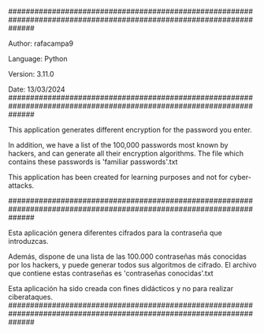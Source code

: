 ######################################################################################################################

Author: rafacampa9

Language: Python

Version: 3.11.0

Date: 13/03/2024
######################################################################################################################

This application generates different encryption for the password you enter.

In addition, we have a list of the 100,000 passwords most known by hackers, and can generate all their encryption algorithms.
The file which contains these passwords is 'familiar passwords'.txt

This application has been created for learning purposes and not for cyber-attacks.

######################################################################################################################

Esta aplicación genera diferentes cifrados para la contraseña que introduzcas.

Además, dispone de una lista de las 100.000 contraseñas más conocidas por los hackers, y puede generar todos sus algoritmos de cifrado.
El archivo que contiene estas contraseñas es 'contraseñas conocidas'.txt

Esta aplicación ha sido creada con fines didácticos y no para realizar ciberataques.
######################################################################################################################

